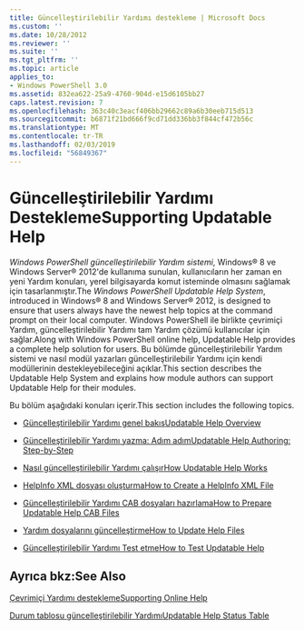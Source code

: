 ```yaml
---
title: Güncelleştirilebilir Yardımı destekleme | Microsoft Docs
ms.custom: ''
ms.date: 10/28/2012
ms.reviewer: ''
ms.suite: ''
ms.tgt_pltfrm: ''
ms.topic: article
applies_to:
- Windows PowerShell 3.0
ms.assetid: 832ea622-25a9-4760-904d-e15d6105bb27
caps.latest.revision: 7
ms.openlocfilehash: 363c40c3eacf406bb29662c89a6b30eeb715d513
ms.sourcegitcommit: b6871f21bd666f9cd71dd336bb3f844cf472b56c
ms.translationtype: MT
ms.contentlocale: tr-TR
ms.lasthandoff: 02/03/2019
ms.locfileid: "56849367"
---
```

# <a name="supporting-updatable-help"></a><span data-ttu-id="240f5-102">Güncelleştirilebilir Yardımı Destekleme</span><span class="sxs-lookup"><span data-stu-id="240f5-102">Supporting Updatable Help</span></span>

<span data-ttu-id="240f5-103">*Windows PowerShell güncelleştirilebilir Yardım sistemi*, Windows® 8 ve Windows Server® 2012'de kullanıma sunulan, kullanıcıların her zaman en yeni Yardım konuları, yerel bilgisayarda komut isteminde olmasını sağlamak için tasarlanmıştır.</span><span class="sxs-lookup"><span data-stu-id="240f5-103">The *Windows PowerShell Updatable Help System*, introduced in Windows® 8 and Windows Server® 2012, is designed to ensure that users always have the newest help topics at the command prompt on their local computer.</span></span> <span data-ttu-id="240f5-104">Windows PowerShell ile birlikte çevrimiçi Yardım, güncelleştirilebilir Yardımı tam Yardım çözümü kullanıcılar için sağlar.</span><span class="sxs-lookup"><span data-stu-id="240f5-104">Along with Windows PowerShell online help, Updatable Help provides a complete help solution for users.</span></span> <span data-ttu-id="240f5-105">Bu bölümde güncelleştirilebilir Yardım sistemi ve nasıl modül yazarları güncelleştirilebilir Yardımı için kendi modüllerinin destekleyebileceğini açıklar.</span><span class="sxs-lookup"><span data-stu-id="240f5-105">This section describes the Updatable Help System and explains how module authors can support Updatable Help for their modules.</span></span>

<span data-ttu-id="240f5-106">Bu bölüm aşağıdaki konuları içerir.</span><span class="sxs-lookup"><span data-stu-id="240f5-106">This section includes the following topics.</span></span>

- [<span data-ttu-id="240f5-107">Güncelleştirilebilir Yardımı genel bakış</span><span class="sxs-lookup"><span data-stu-id="240f5-107">Updatable Help Overview</span></span>](./updatable-help-overview.md)

- [<span data-ttu-id="240f5-108">Güncelleştirilebilir Yardımı yazma: Adım adım</span><span class="sxs-lookup"><span data-stu-id="240f5-108">Updatable Help Authoring: Step-by-Step</span></span>](./updatable-help-authoring-step-by-step.md)

- [<span data-ttu-id="240f5-109">Nasıl güncelleştirilebilir Yardımı çalışır</span><span class="sxs-lookup"><span data-stu-id="240f5-109">How Updatable Help Works</span></span>](./how-updatable-help-works.md)

- [<span data-ttu-id="240f5-110">HelpInfo XML dosyası oluşturma</span><span class="sxs-lookup"><span data-stu-id="240f5-110">How to Create a HelpInfo XML File</span></span>](./how-to-create-a-helpinfo-xml-file.md)

- [<span data-ttu-id="240f5-111">Güncelleştirilebilir Yardımı CAB dosyaları hazırlama</span><span class="sxs-lookup"><span data-stu-id="240f5-111">How to Prepare Updatable Help CAB Files</span></span>](./how-to-prepare-updatable-help-cab-files.md)

- [<span data-ttu-id="240f5-112">Yardım dosyalarını güncelleştirme</span><span class="sxs-lookup"><span data-stu-id="240f5-112">How to Update Help Files</span></span>](./how-to-update-help-files.md)

- [<span data-ttu-id="240f5-113">Güncelleştirilebilir Yardımı Test etme</span><span class="sxs-lookup"><span data-stu-id="240f5-113">How to Test Updatable Help</span></span>](./how-to-test-updatable-help.md)

## <a name="see-also"></a><span data-ttu-id="240f5-114">Ayrıca bkz:</span><span class="sxs-lookup"><span data-stu-id="240f5-114">See Also</span></span>

[<span data-ttu-id="240f5-115">Çevrimiçi Yardımı destekleme</span><span class="sxs-lookup"><span data-stu-id="240f5-115">Supporting Online Help</span></span>](./supporting-online-help.md)

[<span data-ttu-id="240f5-116">Durum tablosu güncelleştirilebilir Yardımı</span><span class="sxs-lookup"><span data-stu-id="240f5-116">Updatable Help Status Table</span></span>](https://www.microsoft.com/en-us/itpro/windows)